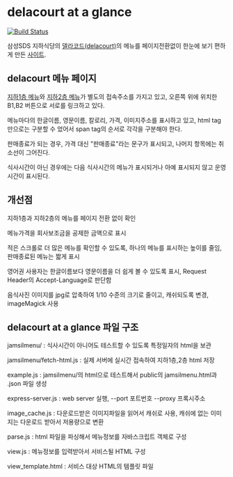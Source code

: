 # delacourt at a glance

[![Build Status](https://travis-ci.org/kimhanjoon/sdsfoodcourtmenu.svg?branch=master)](https://travis-ci.org/kimhanjoon/sdsfoodcourtmenu)

삼성SDS 지하식당의 [델라코드(delacourt)](http://www.sdsfoodmenu.co.kr:9106/foodcourt/menuplanner/list)의 메뉴를 페이지전환없이 한눈에 보기 편하게 만든 [사이트](http://daag.kr.pe).

## delacourt 메뉴 페이지

[지하1층 메뉴](http://www.sdsfoodmenu.co.kr:9106/foodcourt/menuplanner/list?zoneId=ZONE01)와 [지하2층 메뉴](http://www.sdsfoodmenu.co.kr:9106/foodcourt/menuplanner/list?zoneId=ZONE02)가 별도의 접속주소를 가지고 있고, 오른쪽 위에 위치한 B1,B2 버튼으로 서로를 링크하고 있다.

메뉴마다의 한글이름, 영문이름, 칼로리, 가격, 이미지주소를 표시하고 있고, html tag만으로는 구분할 수 었어서 span tag의 순서로 각각을 구분해야 한다.

판매종료가 되는 경우, 가격 대신 "판매종료"라는 문구가 표시되고, 나머지 항목에는 취소선이 그어진다.

식사시간이 아닌 경우에는 다음 식사시간의 메뉴가 표시되거나 아예 표시되지 않고 운영시간이 표시된다.

## 개선점

지하1층과 지하2층의 메뉴를 페이지 전환 없이 확인

메뉴가격을 회사보조금을 공제한 금액으로 표시

적은 스크롤로 더 많은 메뉴를 확인할 수 있도록, 하나의 메뉴를 표시하는 높이를 줄임, 판매종료된 메뉴는 짧게 표시

영어권 사용자는 한글이름보다 영문이름을 더 쉽게 볼 수 있도록 표시, Request Header의 Accept-Language로 판단함

음식사진 이미지를 jpg로 압축하여 1/10 수준의 크기로 줄이고, 캐쉬되도록 변경, imageMagick 사용

## delacourt at a glance 파일 구조

jamsilmenu/ : 식사시간이 아니어도 테스트할 수 있도록 특정일자의 html을 보관

jamsilmenu/fetch-html.js : 실제 서버에 실시간 접속하여 지하1층,2층 html 저장

example.js : jamsilmenu/의 html으로 테스트해서 public의 jamsilmenu.html과 .json 파일 생성

express-server.js : web server 실행, --port 포트번호 --proxy 프록시주소

image_cache.js : 다운로드받은 이미지파일을 읽어서 캐쉬로 사용, 캐쉬에 없는 이미지는 다운로드 받아서 저용량으로 변환

parse.js : html 파일을 파싱해서 메뉴정보를 자바스크립트 객체로 구성

view.js : 메뉴정보를 입력받아서 서비스될 HTML 구성

view_template.html : 서비스 대상 HTML의 템플릿 파일
